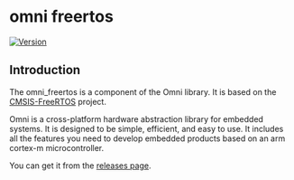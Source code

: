 # omni freertos

[![Version](https://img.shields.io/github/v/release/MorroGeek/omni_freertos)](https://github.com/MorroGeek/omni_freertos/releases/latest)


## Introduction

The omni_freertos is a component of the Omni library. It is based on the [CMSIS-FreeRTOS](https://github.com/ARM-software/CMSIS-FreeRTOS) project. 

Omni is a cross-platform hardware abstraction library for embedded systems. It is designed to be simple, efficient, and easy to use. It includes all the features you need to develop embedded products based on an arm cortex-m microcontroller.

You can get it from the [releases page](https://github.com/MorroGeek/omni/releases).

